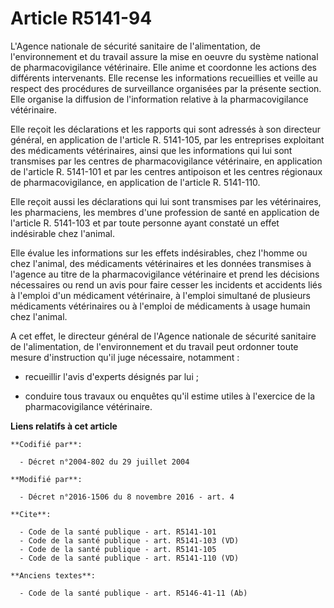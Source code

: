 # Article R5141-94

L'Agence nationale de sécurité sanitaire de l'alimentation, de l'environnement et du travail assure la mise en oeuvre du
système national de pharmacovigilance vétérinaire. Elle anime et coordonne les actions des différents intervenants. Elle
recense les informations recueillies et veille au respect des procédures de surveillance organisées par la présente section.
Elle organise la diffusion de l'information relative à la pharmacovigilance vétérinaire. 

Elle reçoit les déclarations et les rapports qui sont adressés à son directeur général, en application de l'article R.
5141-105, par les entreprises exploitant des médicaments vétérinaires, ainsi que les informations qui lui sont transmises par
les centres de pharmacovigilance vétérinaire, en application de l'article R. 5141-101 et par les centres antipoison et les
centres régionaux de pharmacovigilance, en application de l'article R. 5141-110. 

Elle reçoit aussi les déclarations qui lui sont transmises par les vétérinaires, les pharmaciens, les membres d'une
profession de santé en application de l'article R. 5141-103 et par toute personne ayant constaté un effet indésirable chez
l'animal. 

Elle évalue les informations sur les effets indésirables, chez l'homme ou chez l'animal, des médicaments vétérinaires et les
données transmises à l'agence au titre de la pharmacovigilance vétérinaire et prend les décisions nécessaires ou rend un avis
pour faire cesser les incidents et accidents liés à l'emploi d'un médicament vétérinaire, à l'emploi simultané de plusieurs
médicaments vétérinaires ou à l'emploi de médicaments à usage humain chez l'animal. 

A cet effet, le directeur général de l'Agence nationale de sécurité sanitaire de l'alimentation, de l'environnement et du
travail peut ordonner toute mesure d'instruction qu'il juge nécessaire, notamment :

- recueillir l'avis d'experts désignés par lui ;

- conduire tous travaux ou enquêtes qu'il estime utiles à l'exercice de la pharmacovigilance vétérinaire.

**Liens relatifs à cet article**

	**Codifié par**:

	  - Décret n°2004-802 du 29 juillet 2004

	**Modifié par**:

	  - Décret n°2016-1506 du 8 novembre 2016 - art. 4

	**Cite**:

	  - Code de la santé publique - art. R5141-101
	  - Code de la santé publique - art. R5141-103 (VD)
	  - Code de la santé publique - art. R5141-105
	  - Code de la santé publique - art. R5141-110 (VD)

	**Anciens textes**:

	  - Code de la santé publique - art. R5146-41-11 (Ab)
